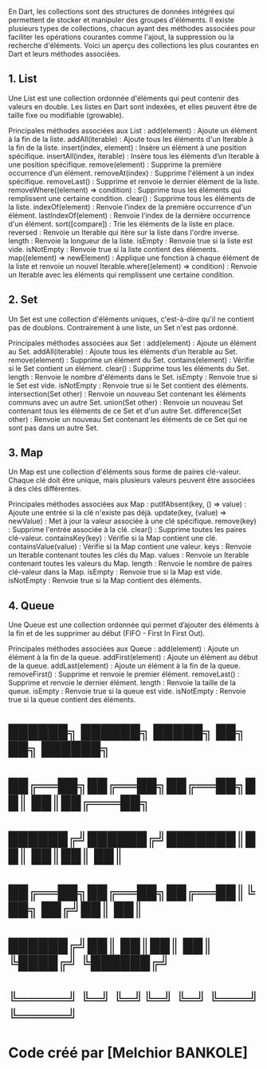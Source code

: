 En Dart, les collections sont des structures de données intégrées qui permettent de stocker et manipuler des groupes d'éléments. Il existe plusieurs types de collections, chacun ayant des méthodes associées pour faciliter les opérations courantes comme l'ajout, la suppression ou la recherche d'éléments. Voici un aperçu des collections les plus courantes en Dart et leurs méthodes associées.

## 1. List

Une List est une collection ordonnée d'éléments qui peut contenir des valeurs en double. Les listes en Dart sont indexées, et elles peuvent être de taille fixe ou modifiable (growable).

Principales méthodes associées aux List :
add(element) : Ajoute un élément à la fin de la liste.
addAll(iterable) : Ajoute tous les éléments d'un Iterable à la fin de la liste.
insert(index, element) : Insère un élément à une position spécifique.
insertAll(index, iterable) : Insère tous les éléments d’un Iterable à une position spécifique.
remove(element) : Supprime la première occurrence d’un élément.
removeAt(index) : Supprime l'élément à un index spécifique.
removeLast() : Supprime et renvoie le dernier élément de la liste.
removeWhere((element) => condition) : Supprime tous les éléments qui remplissent une certaine condition.
clear() : Supprime tous les éléments de la liste.
indexOf(element) : Renvoie l'index de la première occurrence d'un élément.
lastIndexOf(element) : Renvoie l'index de la dernière occurrence d'un élément.
sort([compare]) : Trie les éléments de la liste en place.
reversed : Renvoie un Iterable qui itère sur la liste dans l'ordre inverse.
length : Renvoie la longueur de la liste.
isEmpty : Renvoie true si la liste est vide.
isNotEmpty : Renvoie true si la liste contient des éléments.
map((element) => newElement) : Applique une fonction à chaque élément de la liste et renvoie un nouvel Iterable.where((element) => condition) : Renvoie un Iterable avec les éléments qui remplissent une certaine condition.

## 2. Set

Un Set est une collection d'éléments uniques, c'est-à-dire qu'il ne contient pas de doublons. Contrairement à une liste, un Set n'est pas ordonné.

Principales méthodes associées aux Set :
add(element) : Ajoute un élément au Set.
addAll(iterable) : Ajoute tous les éléments d’un Iterable au Set.
remove(element) : Supprime un élément du Set.
contains(element) : Vérifie si le Set contient un élément.
clear() : Supprime tous les éléments du Set.
length : Renvoie le nombre d'éléments dans le Set.
isEmpty : Renvoie true si le Set est vide.
isNotEmpty : Renvoie true si le Set contient des éléments.
intersection(Set other) : Renvoie un nouveau Set contenant les éléments communs avec un autre Set.
union(Set other) : Renvoie un nouveau Set contenant tous les éléments de ce Set et d'un autre Set.
difference(Set other) : Renvoie un nouveau Set contenant les éléments de ce Set qui ne sont pas dans un autre Set.

## 3. Map

Un Map est une collection d'éléments sous forme de paires clé-valeur. Chaque clé doit être unique, mais plusieurs valeurs peuvent être associées à des clés différentes.

Principales méthodes associées aux Map :
putIfAbsent(key, () => value) : Ajoute une entrée si la clé n'existe pas déjà.
update(key, (value) => newValue) : Met à jour la valeur associée à une clé spécifique.
remove(key) : Supprime l'entrée associée à la clé.
clear() : Supprime toutes les paires clé-valeur.
containsKey(key) : Vérifie si la Map contient une clé.
containsValue(value) : Vérifie si la Map contient une valeur.
keys : Renvoie un Iterable contenant toutes les clés du Map.
values : Renvoie un Iterable contenant toutes les valeurs du Map.
length : Renvoie le nombre de paires clé-valeur dans la Map.
isEmpty : Renvoie true si la Map est vide.
isNotEmpty : Renvoie true si la Map contient des éléments.

## 4. Queue

Une Queue est une collection ordonnée qui permet d’ajouter des éléments à la fin et de les supprimer au début (FIFO - First In First Out).

Principales méthodes associées aux Queue :
add(element) : Ajoute un élément à la fin de la queue.
addFirst(element) : Ajoute un élément au début de la queue.
addLast(element) : Ajoute un élément à la fin de la queue.
removeFirst() : Supprime et renvoie le premier élément.
removeLast() : Supprime et renvoie le dernier élément.
length : Renvoie la taille de la queue.
isEmpty : Renvoie true si la queue est vide.
isNotEmpty : Renvoie true si la queue contient des éléments.


#  ██████╗ ██████╗  █████╗ ██╗   ██╗ ██████╗ 
#  ██╔══██╗██╔══██╗██╔══██╗██║   ██║██╔═══██╗
#  ██████╔╝██████╔╝███████║██║   ██║██║   ██║
#  ██╔══██╗██╔══██╗██╔══██║╚██╗ ██╔╝██║   ██║
#  ██████╔╝██║  ██║██║  ██║ ╚████╔╝ ╚██████╔╝
#  ╚═════╝ ╚═╝  ╚═╝╚═╝  ╚═╝  ╚═══╝   ╚═════╝ 
 
# Code créé par [Melchior BANKOLE]
